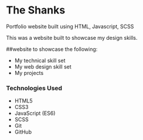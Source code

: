 # The Shanks

Portfolio website built using HTML, Javascript, SCSS

This was a website built to showcase my design skills.

##website to showcase the following:
* My technical skill set
* My web design skill set
* My projects

### Technologies Used

* HTML5
* CSS3
* JavaScript (ES6)
* SCSS
* Git
* GitHub
